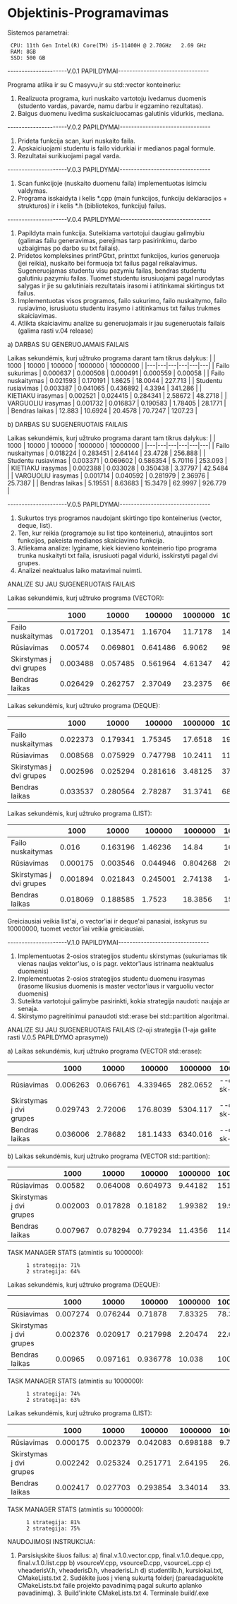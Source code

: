 # Objektinis-Programavimas

Sistemos parametrai:

     CPU: 11th Gen Intel(R) Core(TM) i5-11400H @ 2.70GHz   2.69 GHz
     RAM: 8GB
     SSD: 500 GB

---------------------V.0.1 PAPILDYMAI--------------------------------

Programa atlika ir su C masyvu,ir su std::vector konteineriu:
1) Realizuota programa, kuri nuskaito vartotoju ivedamus duomenis (studento vardas, pavarde, namu darbu ir egzamino rezultatas).
2) Baigus duomenu ivedima suskaiciuocamas galutinis vidurkis, mediana.

---------------------V.0.2 PAPILDYMAI--------------------------------

1) Prideta funkcija scan, kuri nuskaito faila. 
2) Apskaiciuojami studentu is failo vidurkiai ir medianos pagal formule. 
3) Rezultatai surikiuojami pagal varda.

---------------------V.0.3 PAPILDYMAI--------------------------------

1) Scan funkcijoje (nuskaito duomenu faila) implementuotas isimciu valdymas. 
2) Programa isskaidyta i kelis *.cpp (main funkcijos, funkciju deklaracijos + strukturos) ir i kelis *.h (bibliotekos, funkciju) failus.

---------------------V.0.4 PAPILDYMAI--------------------------------

1) Papildyta main funkcija. Suteikiama vartotojui daugiau galimybiu (galimas failu generavimas, perejimas tarp pasirinkimu, darbo uzbaigimas po darbo su txt failais).
2) Pridetos kompleksines printPGtxt, printtxt funkcijos, kurios generuoja (jei reikia), nuskaito bei formuoja txt failus pagal reikalavimus. Sugeneruojamas studentu visu pazymiu failas, bendras studentu galutiniu pazymiu failas. Tuomet studentu isrusiuojami pagal nurodytas salygas ir jie su galutiniais rezultatais irasomi i atitinkamai skirtingus txt failus.
3) Implementuotas visos programos, failo sukurimo, failo nuskaitymo, failo rusiavimo, isrusiuotu studentu irasymo i atitinkamus txt failus trukmes skaiciavimas.
4) Atlikta skaiciavimu analize su generuojamais ir jau sugeneruotais failais (galima rasti v.04 release)

a) DARBAS SU GENERUOJAMAIS FAILAIS 

Laikas sekundėmis, kurį užtruko programa darant tam tikrus dalykus:
|   | 1000  | 10000  | 100000  | 1000000  | 10000000  |
|---|---|---|---|---|---|
|  Failo sukurimas     | 0.000637   | 0.000508  | 0.000491 | 0.000559 | 0.00058   |
|  Failo nuskaitymas   | 0.021593   | 0.170191  | 1.8625   | 18.0044  | 227.713   |
|  Studentu rusiavimas | 0.003387   | 0.041065  | 0.436892 | 4.3394   | 341.286   |
|  KIETIAKU irasymas    | 0.002521   | 0.024415  | 0.284341 | 2.58672  | 48.2718  |
|  VARGUOLIU irasymas  | 0.001732   | 0.016837  | 0.190583 | 1.78405  | 28.1771   |
|  Bendras laikas      | 12.883     | 10.6924   | 20.4578  | 70.7247  | 1207.23   |

b) DARBAS SU SUGENERUOTAIS FAILAIS 

Laikas sekundėmis, kurį užtruko programa darant tam tikrus dalykus:
|   | 1000  | 10000  | 100000  | 1000000  | 10000000  |
|---|---|---|---|---|---|
|  Failo nuskaitymas   | 0.018224   | 0.283451  | 2.64144  | 23.4728  | 256.888   |
|  Studentu rusiavimas | 0.003371   | 0.069602  | 0.586354 | 5.70116  | 253.093   |
|  KIETIAKU irasymas    | 0.002388   | 0.033028  | 0.350438 | 3.37797  | 42.5484  |
|  VARGUOLIU irasymas  | 0.001714   | 0.040592  | 0.281979 | 2.36976  | 25.7387   |
|  Bendras laikas      | 5.19551    | 8.63683   | 15.3479  | 62.9997  | 926.779   |

---------------------V.0.5 PAPILDYMAI--------------------------------

1) Sukurtos trys programos naudojant skirtingo tipo konteinerius (vector, deque, list).
2) Ten, kur reikia (programoje su list tipo konteineriu), atnaujintos sort funkcijos, pakeista medianos skaiciavimo funkcija.
3) Atliekama analize: lyginame, kiek kievieno konteinerio tipo programa trunka nuskaityti txt faila, isrusiuoti pagal vidurki, isskirstyti pagal dvi grupes.
4) Analizei neaktualus laiko matavimai nuimti.
   
ANALIZE SU JAU SUGENERUOTAIS FAILAIS 

Laikas sekundėmis, kurį užtruko programa (VECTOR):

|   | 1000  | 10000  | 100000  | 1000000  | 10000000  |
|---|---|---|---|---|---|
| Failo nuskaitymas          | 0.017201 | 0.135471 | 1.16704  | 11.7178 | 141.443 |
| Rūsiavimas                 | 0.00574  | 0.069801 | 0.641486 | 6.9062  | 98.8297 |
| Skirstymas į dvi grupes    | 0.003488 | 0.057485 | 0.561964 | 4.61347 | 422.128 |
| Bendras laikas             | 0.026429 | 0.262757 | 2.37049  | 23.2375 | 662.401 | 

Laikas sekundėmis, kurį užtruko programa (DEQUE):

|   | 1000  | 10000  | 100000  | 1000000  | 10000000 |
|---|---|---|---|---|---|
| Failo nuskaitymas          | 0.022373 | 0.179341 | 1.75345  | 17.6518 | 195.584  |
| Rūsiavimas                 | 0.008568 | 0.075929 | 0.747798 | 10.2411 | 114.12   |
| Skirstymas į dvi grupes    | 0.002596 | 0.025294 | 0.281616 | 3.48125 | 377.355  |
| Bendras laikas             | 0.033537 | 0.280564 | 2.78287  | 31.3741 | 687.059  | 

Laikas sekundėmis, kurį užtruko programa (LIST):

|   | 1000  | 10000  | 100000  | 1000000  | 10000000 |
|---|---|---|---|---|---|
| Failo nuskaitymas          | 0.016    | 0.163196 | 1.46236  | 14.84    | 160.417 |
| Rūsiavimas                 | 0.000175 | 0.003546 | 0.044946 | 0.804268 | 20.0921 |
| Skirstymas į dvi grupes    | 0.001894 | 0.021843 | 0.245001 | 2.74138  | 1402.82 |
| Bendras laikas             | 0.018069 | 0.188585 | 1.7523   | 18.3856  | 1583.33 | 

Greiciausiai veikia list'ai, o vector'iai ir deque'ai panasiai, isskyrus su 10000000, tuomet vector'iai veikia greiciausiai.

---------------------V.1.0 PAPILDYMAI--------------------------------

1) Implementuotas 2-osios strategijos studentu skirstymas (sukuriamas tik vienas naujas vektor'ius, o is pagr. vektor'iaus istrinama neaktualus duomenis)
2) Implementuotas 2-osios strategijos studentu duomenu irasymas (irasome likusius duomenis is master vector'iaus ir varguoliu vector duomenis)
3) Suteikta vartotojui galimybe pasirinkti, kokia strategija naudoti: naujaja ar senaja.
4) Skirstymo pagreitinimui panaudoti std::erase bei std::partition algoritmai.

ANALIZE SU JAU SUGENERUOTAIS FAILAIS (2-oji strategija (1-aja galite rasti V.0.5 PAPILDYMO aprasyme))

a) Laikas sekundėmis, kurį užtruko programa (VECTOR std::erase):

|   | 1000  | 10000  | 100000  | 1000000  | 10000000  |
|---|---|---|---|---|---|
| Rūsiavimas                 | 0.006263 | 0.066761 | 4.339465 | 282.0652 | --dideli sk-- |
| Skirstymas į dvi grupes    | 0.029743 | 2.72006  | 176.8039 | 5304.117 | --dideli sk-- |
| Bendras laikas             | 0.036006 | 2.78682  | 181.1433 | 6340.016 | --dideli sk-- | 

b) Laikas sekundėmis, kurį užtruko programa (VECTOR std::partition):

|   | 1000  | 10000  | 100000  | 1000000  | 10000000  |
|---|---|---|---|---|---|
| Rūsiavimas                 | 0.00582  | 0.064008 | 0.604973 | 9.44182 | 151.6273 |
| Skirstymas į dvi grupes    | 0.002003 | 0.017828 | 0.18182  | 1.99382 | 19.9382  |
| Bendras laikas             | 0.007967 | 0.078294 | 0.779234 | 11.4356 | 114.356  | 

TASK MANAGER STATS (atmintis su 1000000):

          1 strategija: 71%
          2 strategija: 64%

Laikas sekundėmis, kurį užtruko programa (DEQUE):

|   | 1000  | 10000  | 100000  | 1000000  | 10000000 |
|---|---|---|---|---|---|
| Rūsiavimas                 | 0.007274 | 0.076244 | 0.71878  | 7.83325 | 78.3325 |
| Skirstymas į dvi grupes    | 0.002376 | 0.020917 | 0.217998 | 2.20474 | 22.0474 |
| Bendras laikas             | 0.00965  | 0.097161 | 0.936778 | 10.038  | 100.38  | 

TASK MANAGER STATS (atmintis su 1000000):

          1 strategija: 74%
          2 strategija: 63%

Laikas sekundėmis, kurį užtruko programa (LIST):

|   | 1000  | 10000  | 100000  | 1000000  | 10000000 |
|---|---|---|---|---|---|
| Rūsiavimas                 | 0.000175 | 0.002379 | 0.042083 | 0.698188 | 9.774632 |
| Skirstymas į dvi grupes    | 0.002242 | 0.025324 | 0.251771 | 2.64195  | 26.4195  |
| Bendras laikas             | 0.002417 | 0.027703 | 0.293854 | 3.34014  | 33.4014  | 

TASK MANAGER STATS (atmintis su 1000000):

          1 strategija: 81%
          2 strategija: 75%
          
          
NAUDOJIMOSI INSTRUKCIJA:

   1. Parsisiųskite šiuos failus:
           a) final.v.1.0.vector.cpp, final.v.1.0.deque.cpp, final.v.1.0.list.cpp
           b) vsourceV.cpp, vsourceD.cpp, vsourceL.cpp
           c) vheaderisV.h, vheaderisD.h, vheaderisL.h
           d) studentlib.h, kursiokai.txt, CMakeLists.txt
       2. Sudėkite juos į vieną sukurtą folderį (pareadaguokite CMakeLists.txt faile projekto pavadinimą pagal sukurto aplanko pavadinimą).
       3. Build'inkite CMakeLists.txt
       4. Terminale build/<paleidziamojofailopavadinimas>.exe

